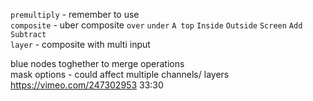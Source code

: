 `premultiply` - remember to use   
`composite` - uber composite `over` `under` `A top` `Inside` `Outside` `Screen` `Add` `Subtract`  
`layer` - composite with multi input  

blue nodes toghether to merge operations  
mask options - could affect multiple channels/ layers  
https://vimeo.com/247302953   33:30  
